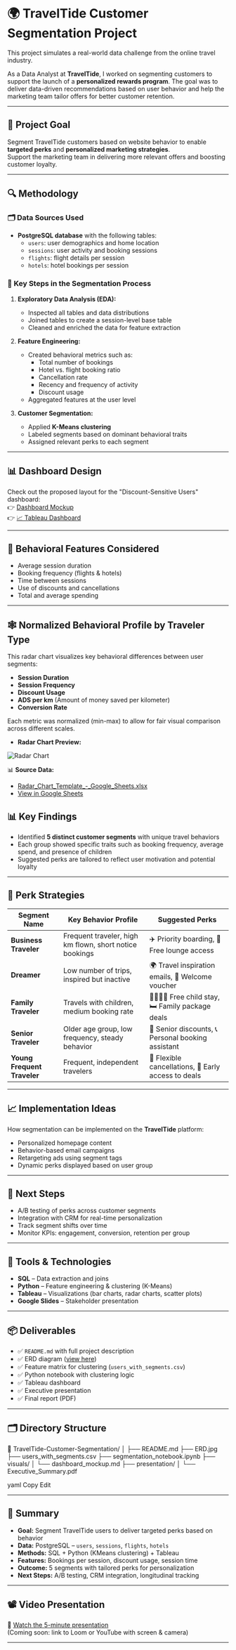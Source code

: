# 🌍 TravelTide Customer Segmentation Project

This project simulates a real-world data challenge from the online travel industry.

As a Data Analyst at **TravelTide**, I worked on segmenting customers to support the launch of a **personalized rewards program**. The goal was to deliver data-driven recommendations based on user behavior and help the marketing team tailor offers for better customer retention.

---

## 🎯 Project Goal

Segment TravelTide customers based on website behavior to enable **targeted perks** and **personalized marketing strategies**.  
Support the marketing team in delivering more relevant offers and boosting customer loyalty.

---

## 🔍 Methodology

### 🗂️ Data Sources Used
- **PostgreSQL database** with the following tables:  
  - `users`: user demographics and home location  
  - `sessions`: user activity and booking sessions  
  - `flights`: flight details per session  
  - `hotels`: hotel bookings per session

### 🧠 Key Steps in the Segmentation Process
1. **Exploratory Data Analysis (EDA):**
   - Inspected all tables and data distributions
   - Joined tables to create a session-level base table
   - Cleaned and enriched the data for feature extraction

2. **Feature Engineering:**
   - Created behavioral metrics such as:
     - Total number of bookings
     - Hotel vs. flight booking ratio
     - Cancellation rate
     - Recency and frequency of activity
     - Discount usage
   - Aggregated features at the user level

3. **Customer Segmentation:**
   - Applied **K-Means clustering**
   - Labeled segments based on dominant behavioral traits
   - Assigned relevant perks to each segment

---

## 📊 Dashboard Design

Check out the proposed layout for the "Discount-Sensitive Users" dashboard:  
👉 [Dashboard Mockup](visuals/dashboard_mockup.md)  
👉 [📈 Tableau Dashboard](https://public.tableau.com/views/TravelTideProject_17452678508900/KPIADSperkm)

---

## 👤 Behavioral Features Considered

- Average session duration  
- Booking frequency (flights & hotels)  
- Time between sessions  
- Use of discounts and cancellations  
- Total and average spending  

---
## 🕸️ Normalized Behavioral Profile by Traveler Type

This radar chart visualizes key behavioral differences between user segments:

- **Session Duration**  
- **Session Frequency**  
- **Discount Usage**  
- **ADS per km** (Amount of money saved per kilometer)  
- **Conversion Rate**

Each metric was normalized (min-max) to allow for fair visual comparison across different scales.

- **Radar Chart Preview:**

![Radar Chart](visuals/Normalized_User_Behavior_by_Traveler_Type.png)


📊 **Source Data:**  
- [Radar_Chart_Template_-_Google_Sheets.xlsx](visuals/Radar_Chart_Template_-_Google_Sheets.xlsx)  
- [View in Google Sheets](https://docs.google.com/spreadsheets/d/1_y7IOsS5wWyqMyzKCYx9QUFS5sLNgdjJJ-3vEBjhj_o/edit?usp=sharing)


## 📊 Key Findings

- Identified **5 distinct customer segments** with unique travel behaviors
- Each group showed specific traits such as booking frequency, average spend, and presence of children
- Suggested perks are tailored to reflect user motivation and potential loyalty

---

## 🎁 Perk Strategies

| Segment Name             | Key Behavior Profile                                     | Suggested Perks                                 |
|--------------------------|----------------------------------------------------------|--------------------------------------------------|
| **Business Traveler**    | Frequent traveler, high km flown, short notice bookings | ✈️ Priority boarding, 💼 Free lounge access        |
| **Dreamer**              | Low number of trips, inspired but inactive               | 🌍 Travel inspiration emails, 🎫 Welcome voucher   |
| **Family Traveler**      | Travels with children, medium booking rate               | 👨‍👩‍👧‍👦 Free child stay, 🛏️ Family package deals    |
| **Senior Traveler**      | Older age group, low frequency, steady behavior          | 🧓 Senior discounts, 📞 Personal booking assistant |
| **Young Frequent Traveler** | Frequent, independent travelers                         | 🔄 Flexible cancellations, 🚀 Early access to deals |

---

## 📈 Implementation Ideas

How segmentation can be implemented on the **TravelTide** platform:
- Personalized homepage content
- Behavior-based email campaigns
- Retargeting ads using segment tags
- Dynamic perks displayed based on user group

---

## 🔮 Next Steps

- A/B testing of perks across customer segments  
- Integration with CRM for real-time personalization  
- Track segment shifts over time  
- Monitor KPIs: engagement, conversion, retention per group

---

## 🧰 Tools & Technologies

- **SQL** – Data extraction and joins  
- **Python** – Feature engineering & clustering (K-Means)  
- **Tableau** – Visualizations (bar charts, radar charts, scatter plots)  
- **Google Slides** – Stakeholder presentation  

---

## 📦 Deliverables

- ✅ `README.md` with full project description  
- ✅ ERD diagram ([view here](https://github.com/AlexandraProt/TravelTide-Customer-Segmentation/blob/main/ERD.jpg))  
- ✅ Feature matrix for clustering (`users_with_segments.csv`)  
- ✅ Python notebook with clustering logic  
- ✅ Tableau dashboard  
- ✅ Executive presentation  
- ✅ Final report (PDF)

---

## 🗂️ Directory Structure

📁 TravelTide-Customer-Segmentation/ │ ├── README.md ├── ERD.jpg ├── users_with_segments.csv ├── segmentation_notebook.ipynb ├── visuals/ │ └── dashboard_mockup.md ├── presentation/ │ └── Executive_Summary.pdf

yaml
Copy
Edit

---

## 📝 Summary

- **Goal:** Segment TravelTide users to deliver targeted perks based on behavior  
- **Data:** PostgreSQL – `users`, `sessions`, `flights`, `hotels`  
- **Methods:** SQL + Python (KMeans clustering) + Tableau  
- **Features:** Bookings per session, discount usage, session time  
- **Outcome:** 5 segments with tailored perks for personalization  
- **Next Steps:** A/B testing, CRM integration, longitudinal tracking  

---

## 📽️ Video Presentation

🎥 [Watch the 5-minute presentation](https://docs.google.com/presentation/d/1pDFQWuumOTJwHVdJOrDPidyqwfHe4uiSSmrp6Rv6QUU/edit?usp=sharing)  
(Coming soon: link to Loom or YouTube with screen & camera)

---
